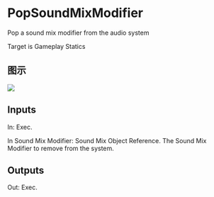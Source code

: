 # PopSoundMixModifier

Pop a sound mix modifier from the audio system

Target is Gameplay Statics

## 图示

![]($-20221218-18072858.png)

## Inputs

In: Exec.

In Sound Mix Modifier: Sound Mix Object Reference. The Sound Mix Modifier to remove from the system.  

## Outputs

Out: Exec.

